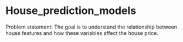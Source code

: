 # House_prediction_models
Problem statement: The goal is to understand the relationship between house features and how these variables affect the house price.
